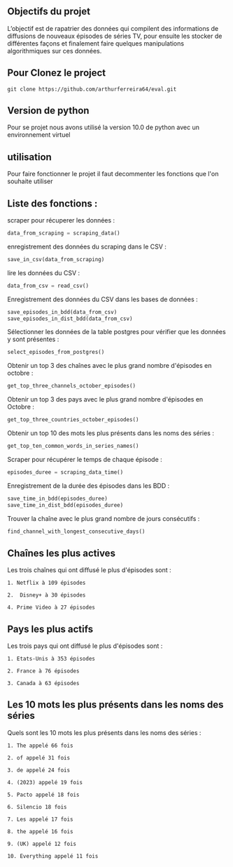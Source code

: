 ## Objectifs du projet

L’objectif est de rapatrier des données qui compilent des informations de diffusions de nouveaux épisodes de séries TV, pour ensuite les stocker de différentes façons et finalement faire quelques manipulations algorithmiques sur ces données.

## Pour Clonez le project

```
git clone https://github.com/arthurferreira64/eval.git
```

## Version de python

Pour se projet nous avons utilisé la version 10.0 de python avec un environnement virtuel

## utilisation

Pour faire fonctionner le projet il faut decommenter les fonctions que l'on souhaite utiliser

## Liste des fonctions :

scraper pour récuperer les données :
```python
data_from_scraping = scraping_data()
```
enregistrement des données du scraping dans le CSV :
```python
save_in_csv(data_from_scraping)
```
lire les données du CSV :
```python
data_from_csv = read_csv()
```
Enregistrement des données du CSV dans les bases de données :
```python
save_episodes_in_bdd(data_from_csv)
save_episodes_in_dist_bdd(data_from_csv)
```
Sélectionner les données de la table postgres pour vérifier que les données y sont présentes :
```python
select_episodes_from_postgres()
```
Obtenir un top 3 des chaînes avec le plus grand nombre d'épisodes en octobre :
```python
get_top_three_channels_october_episodes()
```
Obtenir un top 3 des pays avec le plus grand nombre d'épisodes en Octobre :
```python
get_top_three_countries_october_episodes()
```
Obtenir un top 10 des mots les plus présents dans les noms des séries :
```python
get_top_ten_common_words_in_series_names()
```
Scraper pour récupérer le temps de chaque épisode :
```python
episodes_duree = scraping_data_time()
```
Enregistrement de la durée des épisodes dans les BDD :
```python
save_time_in_bdd(episodes_duree)
save_time_in_dist_bdd(episodes_duree)
```
Trouver la chaîne avec le plus grand nombre de jours consécutifs :
```python
find_channel_with_longest_consecutive_days()
```
## Chaînes les plus actives

Les trois chaînes qui ont diffusé le plus d'épisodes sont :
```
1. Netflix à 109 épisodes
```
```
2.  Disney+ à 30 épisodes
```
```
4. Prime Video à 27 épisodes
```
## Pays les plus actifs

Les trois pays qui ont diffusé le plus d'épisodes sont :
```
1. Etats-Unis à 353 épisodes
```
```
2. France à 76 épisodes
```
```
3. Canada à 63 épisodes
```

## Les 10 mots les plus présents dans les noms des séries

Quels sont les 10 mots les plus présents dans les noms des séries :
```
1. The appelé 66 fois
```
```
2. of appelé 31 fois
```
```
3. de appelé 24 fois
```
```
4. (2023) appelé 19 fois
```
```
5. Pacto appelé 18 fois
```
```
6. Silencio 18 fois
```
```
7. Les appelé 17 fois
```
```
8. the appelé 16 fois
```
```
9. (UK) appelé 12 fois
```
```
10. Everything appelé 11 fois
```
